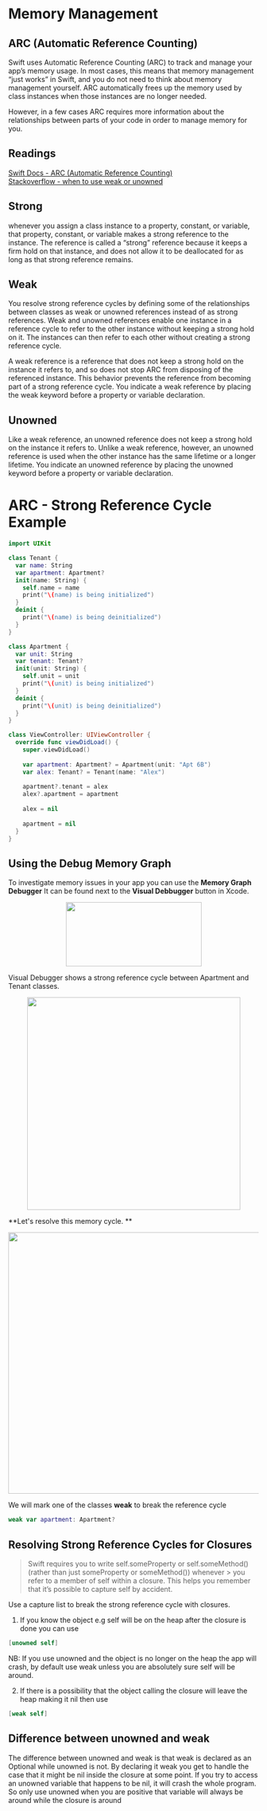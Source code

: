 # Memory Management 

## ARC (Automatic Reference Counting)

Swift uses Automatic Reference Counting (ARC) to track and manage your app’s memory usage. In most cases, this means that memory management “just works” in Swift, and you do not need to think about memory management yourself. ARC automatically frees up the memory used by class instances when those instances are no longer needed.

However, in a few cases ARC requires more information about the relationships between parts of your code in order to manage memory for you. 

## Readings
[Swift Docs - ARC (Automatic Reference Counting)](https://docs.swift.org/swift-book/LanguageGuide/AutomaticReferenceCounting.html)  
[Stackoverflow - when to use weak or unowned](https://stackoverflow.com/questions/24320347/shall-we-always-use-unowned-self-inside-closure-in-swift)

## Strong 

whenever you assign a class instance to a property, constant, or variable, that property, constant, or variable makes a strong reference to the instance. The reference is called a “strong” reference because it keeps a firm hold on that instance, and does not allow it to be deallocated for as long as that strong reference remains.

## Weak 

You resolve strong reference cycles by defining some of the relationships between classes as weak or unowned references instead of as strong references. Weak and unowned references enable one instance in a reference cycle to refer to the other instance without keeping a strong hold on it. The instances can then refer to each other without creating a strong reference cycle. 

A weak reference is a reference that does not keep a strong hold on the instance it refers to, and so does not stop ARC from disposing of the referenced instance. This behavior prevents the reference from becoming part of a strong reference cycle. You indicate a weak reference by placing the weak keyword before a property or variable declaration.


## Unowned

Like a weak reference, an unowned reference does not keep a strong hold on the instance it refers to. Unlike a weak reference, however, an unowned reference is used when the other instance has the same lifetime or a longer lifetime. You indicate an unowned reference by placing the unowned keyword before a property or variable declaration.


# ARC - Strong Reference Cycle Example

```swift 
import UIKit

class Tenant {
  var name: String
  var apartment: Apartment?
  init(name: String) {
    self.name = name
    print("\(name) is being initialized")
  }
  deinit {
    print("\(name) is being deinitialized")
  }
}

class Apartment {
  var unit: String
  var tenant: Tenant?
  init(unit: String) {
    self.unit = unit
    print("\(unit) is being initialized")
  }
  deinit {
    print("\(unit) is being deinitialized")
  }
}

class ViewController: UIViewController {
  override func viewDidLoad() {
    super.viewDidLoad()
    
    var apartment: Apartment? = Apartment(unit: "Apt 6B")
    var alex: Tenant? = Tenant(name: "Alex")
    
    apartment?.tenant = alex
    alex?.apartment = apartment
    
    alex = nil
    
    apartment = nil
  }
}
```

## Using the Debug Memory Graph

To investigate memory issues in your app you can use the **Memory Graph Debugger** It can be found next to the **Visual Debbugger** button in Xcode. 

<p align="center">
  <img src="https://github.com/alexpaul/LessonDrafts/blob/master/Memory-Management/Images/memory-graph-debugger.png" width="273" height="129" />
</p>


Visual Debugger shows a strong reference cycle between Apartment and Tenant classes. 
<p align="center">
  <img src="https://github.com/alexpaul/LessonDrafts/blob/master/Memory-Management/Images/strong-reference-cycle.png" width="429" height="427" />
</p>

**Let's resolve this memory cycle. **

<p align="center">
  <img src="https://github.com/alexpaul/LessonDrafts/blob/master/Memory-Management/Images/weak-reference.jpg" width="700" height="525" />
</p>

We will mark one of the classes **weak** to break the reference cycle
```swift 
weak var apartment: Apartment?
```


## Resolving Strong Reference Cycles for Closures 

> Swift requires you to write self.someProperty or self.someMethod() (rather than just someProperty or someMethod()) whenever > you refer to a member of self within a closure. This helps you remember that it’s possible to capture self by accident.

Use a capture list to break the strong reference cycle with closures. 

1. If you know the object e.g self will be on the heap after the closure is done you can use 
```swift 
[unowned self]
```
NB: If you use unowned and the object is no longer on the heap the app will crash, by default use weak unless you are absolutely sure self will be around. 

2. If there is a possibility that the object calling the closure will leave the heap making it nil then use 
```swift 
[weak self]
```

## Difference between unowned and weak

The difference between unowned and weak is that weak is declared as an Optional while unowned is not. By declaring it weak you get to handle the case that it might be nil inside the closure at some point. If you try to access an unowned variable that happens to be nil, it will crash the whole program. So only use unowned when you are positive that variable will always be around while the closure is around
